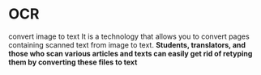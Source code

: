 # OCR
convert image to text
It is a technology that allows you to convert pages containing scanned text from image to text.
<B>Students, translators, and those who scan various articles and texts can easily get rid of retyping them by converting these files to text</b>
